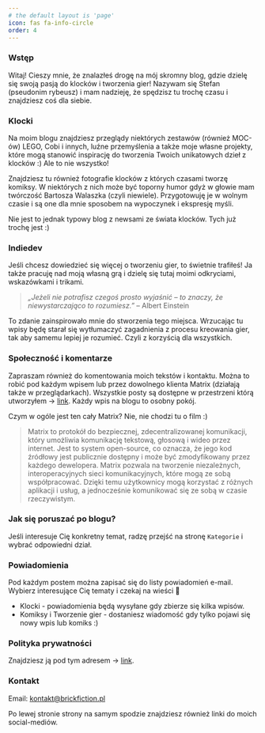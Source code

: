 ```yaml
---
# the default layout is 'page'
icon: fas fa-info-circle
order: 4
---
```


### Wstęp
Witaj! Cieszy mnie, że znalazłeś drogę na mój skromny blog,
gdzie dzielę się swoją pasją do klocków i tworzenia gier!
Nazywam się Stefan (pseudonim rybeusz) i mam nadzieję, że
spędzisz tu trochę czasu i znajdziesz coś dla siebie.

### Klocki
Na moim blogu znajdziesz przeglądy niektórych zestawów (również MOC-ów) LEGO, Cobi i innych, luźne przemyślenia a także moje własne projekty, które mogą stanowić inspirację do tworzenia Twoich unikatowych dzieł z klocków :) Ale to nie wszystko!

Znajdziesz tu również fotografie klocków z których czasami tworzę komiksy.
W niektórych z nich może być toporny humor gdyż w głowie mam twórczość Bartosza Walaszka (czyli niewiele).
Przygotowuję je w wolnym czasie i są one dla mnie sposobem na wypoczynek i ekspresję myśli.

Nie jest to jednak typowy blog z newsami ze świata klocków. Tych już trochę jest :)

### Indiedev
Jeśli chcesz dowiedzieć się więcej o tworzeniu gier, to świetnie trafiłeś!
Ja także pracuję nad moją własną grą i dzielę się tutaj moimi odkryciami, wskazówkami i trikami.

> _„Jeżeli nie potrafisz czegoś prosto wyjaśnić – to znaczy, że niewystarczająco to rozumiesz.”_ – Albert Einstein

To zdanie zainspirowało mnie do stworzenia tego miejsca. Wrzucając tu wpisy będę starał się
wytłumaczyć zagadnienia z procesu kreowania gier, tak aby samemu lepiej je rozumieć. Czyli z korzyścią dla wszystkich.

### Społeczność i komentarze
Zapraszam również do komentowania moich tekstów i kontaktu. Można to robić pod każdym wpisem lub przez dowolnego klienta Matrix (działają także w przeglądarkach). Wszystkie posty są dostępne w przestrzeni którą utworzyłem -> [link](https://matrix.to/#/#brick-fiction:matrix.org). Każdy wpis na blogu to osobny pokój.

Czym w ogóle jest ten cały Matrix? Nie, nie chodzi tu o film :)

> Matrix to protokół do bezpiecznej, zdecentralizowanej komunikacji, który umożliwia komunikację tekstową, głosową i wideo przez internet. Jest to system open-source, co oznacza, że jego kod źródłowy jest publicznie dostępny i może być zmodyfikowany przez każdego dewelopera. Matrix pozwala na tworzenie niezależnych, interoperacyjnych sieci komunikacyjnych, które mogą ze sobą współpracować. Dzięki temu użytkownicy mogą korzystać z różnych aplikacji i usług, a jednocześnie komunikować się ze sobą w czasie rzeczywistym.

### Jak się poruszać po blogu?
Jeśli interesuje Cię konkretny temat, radzę przejść na stronę `Kategorie` i wybrać odpowiedni dział.

### Powiadomienia
Pod każdym postem można zapisać się do listy powiadomień e-mail. Wybierz interesujące Cię tematy i czekaj na wieści 📰
- Klocki - powiadomienia będą wysyłane gdy zbierze się kilka wpisów.
- Komiksy i Tworzenie gier - dostaniesz wiadomość gdy tylko pojawi się nowy wpis lub komiks :)

### Polityka prywatności
Znajdziesz ją pod tym adresem -> [link](https://brickfiction.pl/privacy-policy/).

### Kontakt
Email: kontakt@brickfiction.pl

Po lewej stronie strony na samym spodzie znajdziesz również linki do moich social-mediów.


